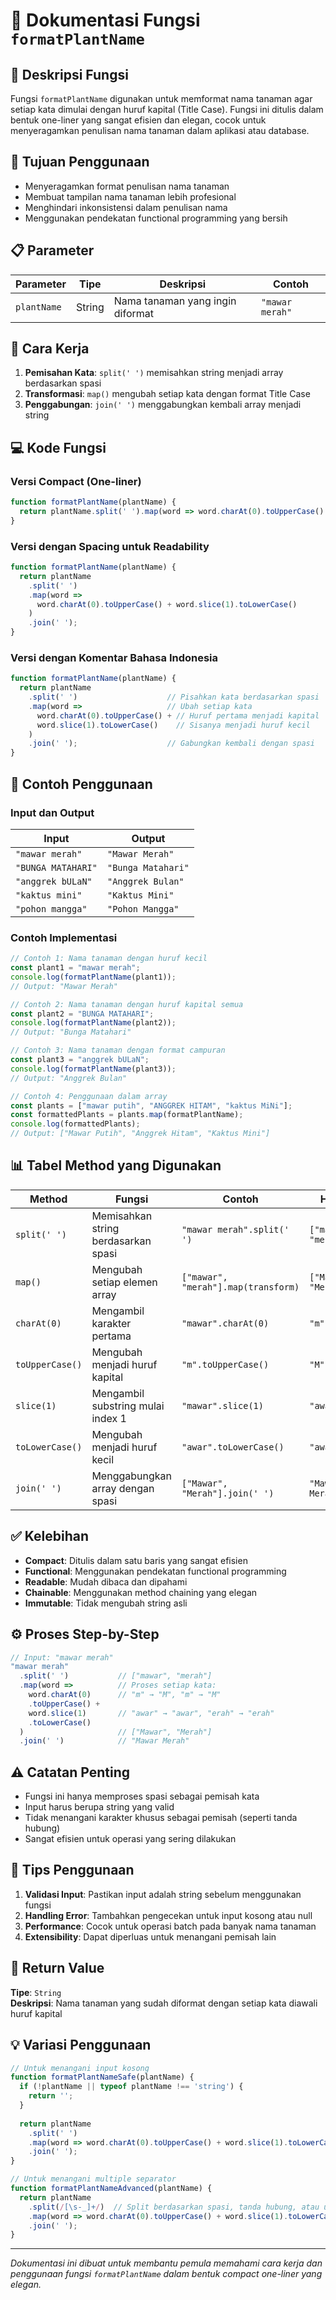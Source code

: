 # 🌱 Dokumentasi Fungsi `formatPlantName`

## 📝 Deskripsi Fungsi

Fungsi `formatPlantName` digunakan untuk memformat nama tanaman agar setiap kata dimulai dengan huruf kapital (Title Case). Fungsi ini ditulis dalam bentuk one-liner yang sangat efisien dan elegan, cocok untuk menyeragamkan penulisan nama tanaman dalam aplikasi atau database.

## 🎯 Tujuan Penggunaan

- Menyeragamkan format penulisan nama tanaman
- Membuat tampilan nama tanaman lebih profesional
- Menghindari inkonsistensi dalam penulisan nama
- Menggunakan pendekatan functional programming yang bersih

## 📋 Parameter

| Parameter | Tipe | Deskripsi | Contoh |
|-----------|------|-----------|--------|
| `plantName` | String | Nama tanaman yang ingin diformat | `"mawar merah"` |

## 🔧 Cara Kerja

1. **Pemisahan Kata**: `split(' ')` memisahkan string menjadi array berdasarkan spasi
2. **Transformasi**: `map()` mengubah setiap kata dengan format Title Case
3. **Penggabungan**: `join(' ')` menggabungkan kembali array menjadi string

## 💻 Kode Fungsi

### Versi Compact (One-liner)
```javascript
function formatPlantName(plantName) {
  return plantName.split(' ').map(word => word.charAt(0).toUpperCase() + word.slice(1).toLowerCase()).join(' ');
}
```

### Versi dengan Spacing untuk Readability
```javascript
function formatPlantName(plantName) {
  return plantName
    .split(' ')
    .map(word => 
      word.charAt(0).toUpperCase() + word.slice(1).toLowerCase()
    )
    .join(' ');
}
```

### Versi dengan Komentar Bahasa Indonesia
```javascript
function formatPlantName(plantName) {
  return plantName
    .split(' ')                    // Pisahkan kata berdasarkan spasi
    .map(word =>                   // Ubah setiap kata
      word.charAt(0).toUpperCase() + // Huruf pertama menjadi kapital
      word.slice(1).toLowerCase()    // Sisanya menjadi huruf kecil
    )
    .join(' ');                    // Gabungkan kembali dengan spasi
}
```

## 🎨 Contoh Penggunaan

### Input dan Output

| Input | Output |
|-------|--------|
| `"mawar merah"` | `"Mawar Merah"` |
| `"BUNGA MATAHARI"` | `"Bunga Matahari"` |
| `"anggrek bULaN"` | `"Anggrek Bulan"` |
| `"kaktus mini"` | `"Kaktus Mini"` |
| `"pohon mangga"` | `"Pohon Mangga"` |

### Contoh Implementasi

```javascript
// Contoh 1: Nama tanaman dengan huruf kecil
const plant1 = "mawar merah";
console.log(formatPlantName(plant1)); 
// Output: "Mawar Merah"

// Contoh 2: Nama tanaman dengan huruf kapital semua
const plant2 = "BUNGA MATAHARI";
console.log(formatPlantName(plant2)); 
// Output: "Bunga Matahari"

// Contoh 3: Nama tanaman dengan format campuran
const plant3 = "anggrek bULaN";
console.log(formatPlantName(plant3)); 
// Output: "Anggrek Bulan"

// Contoh 4: Penggunaan dalam array
const plants = ["mawar putih", "ANGGREK HITAM", "kaktus MiNi"];
const formattedPlants = plants.map(formatPlantName);
console.log(formattedPlants);
// Output: ["Mawar Putih", "Anggrek Hitam", "Kaktus Mini"]
```

## 📊 Tabel Method yang Digunakan

| Method | Fungsi | Contoh | Hasil |
|--------|--------|--------|-------|
| `split(' ')` | Memisahkan string berdasarkan spasi | `"mawar merah".split(' ')` | `["mawar", "merah"]` |
| `map()` | Mengubah setiap elemen array | `["mawar", "merah"].map(transform)` | `["Mawar", "Merah"]` |
| `charAt(0)` | Mengambil karakter pertama | `"mawar".charAt(0)` | `"m"` |
| `toUpperCase()` | Mengubah menjadi huruf kapital | `"m".toUpperCase()` | `"M"` |
| `slice(1)` | Mengambil substring mulai index 1 | `"mawar".slice(1)` | `"awar"` |
| `toLowerCase()` | Mengubah menjadi huruf kecil | `"awar".toLowerCase()` | `"awar"` |
| `join(' ')` | Menggabungkan array dengan spasi | `["Mawar", "Merah"].join(' ')` | `"Mawar Merah"` |

## ✅ Kelebihan

- **Compact**: Ditulis dalam satu baris yang sangat efisien
- **Functional**: Menggunakan pendekatan functional programming
- **Readable**: Mudah dibaca dan dipahami
- **Chainable**: Menggunakan method chaining yang elegan
- **Immutable**: Tidak mengubah string asli

## ⚙️ Proses Step-by-Step

```javascript
// Input: "mawar merah"
"mawar merah"
  .split(' ')           // ["mawar", "merah"]
  .map(word =>          // Proses setiap kata:
    word.charAt(0)      // "m" → "M", "m" → "M"
    .toUpperCase() +    
    word.slice(1)       // "awar" → "awar", "erah" → "erah"
    .toLowerCase()      
  )                     // ["Mawar", "Merah"]
  .join(' ')            // "Mawar Merah"
```

## ⚠️ Catatan Penting

- Fungsi ini hanya memproses spasi sebagai pemisah kata
- Input harus berupa string yang valid
- Tidak menangani karakter khusus sebagai pemisah (seperti tanda hubung)
- Sangat efisien untuk operasi yang sering dilakukan

## 🚀 Tips Penggunaan

1. **Validasi Input**: Pastikan input adalah string sebelum menggunakan fungsi
2. **Handling Error**: Tambahkan pengecekan untuk input kosong atau null
3. **Performance**: Cocok untuk operasi batch pada banyak nama tanaman
4. **Extensibility**: Dapat diperluas untuk menangani pemisah lain

## 🎯 Return Value

**Tipe**: `String`  
**Deskripsi**: Nama tanaman yang sudah diformat dengan setiap kata diawali huruf kapital

## 💡 Variasi Penggunaan

```javascript
// Untuk menangani input kosong
function formatPlantNameSafe(plantName) {
  if (!plantName || typeof plantName !== 'string') {
    return '';
  }
  
  return plantName
    .split(' ')
    .map(word => word.charAt(0).toUpperCase() + word.slice(1).toLowerCase())
    .join(' ');
}

// Untuk menangani multiple separator
function formatPlantNameAdvanced(plantName) {
  return plantName
    .split(/[\s-_]+/)  // Split berdasarkan spasi, tanda hubung, atau underscore
    .map(word => word.charAt(0).toUpperCase() + word.slice(1).toLowerCase())
    .join(' ');
}
```

---

*Dokumentasi ini dibuat untuk membantu pemula memahami cara kerja dan penggunaan fungsi `formatPlantName` dalam bentuk compact one-liner yang elegan.*
